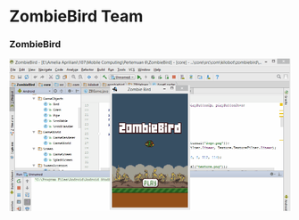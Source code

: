 <p align="center"><h1>ZombieBird Team</h1></p>


### ZombieBird
<div align="center"><img src="Zombie.gif?raw=true"/></div>